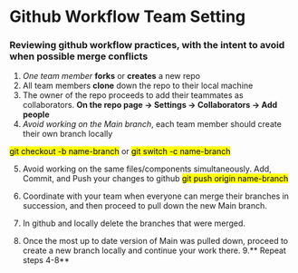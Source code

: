 # Github Workflow Team Setting

### Reviewing github workflow practices, with the intent to avoid when possible merge conflicts

1. *One team member* **forks** or **creates** a new repo
2. All team members **clone** down the repo to their local machine
3. The owner of the repo proceeds to add their teammates as collaborators.
**On the repo page -> Settings -> Collaborators -> Add people**
4. *Avoid working on the Main branch*, each team member should create their own branch locally

<mark>git checkout -b name-branch</mark> or <mark>git switch -c name-branch</mark>

5. Avoid working on the same files/components simultaneously. Add, Commit, and Push your changes to github
<mark>git push origin name-branch</mark>

6. Coordinate with your team when everyone can merge their branches in succession, and then proceed to pull down the new Main branch.
7. In github and locally delete the branches that were merged.
8. Once the most up to date version of Main was pulled down, proceed to create a new branch locally and continue your work there.
9.** Repeat steps 4-8**